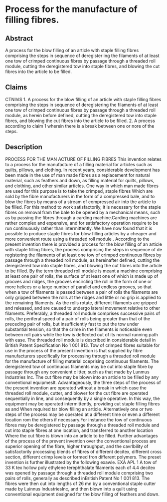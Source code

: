 # Process for the manufacture of filling fibres.

## Abstract
A process for the blow filling of an article with staple filling fibres comprising the steps in sequence of deregister ing the filaments of at least one tow of crimped continuous fibres by passage through a threaded roll module, cutting the deregistered tow into staple fibres, and blowing the cut fibres into the article to be filled.

## Claims
CTNIhIS 1. A process for the blow filling of an article with staple filling fibres comprising the steps in sequence of deregistering the filaments of at least one tow of crimped continuous fibres by passage through a threaded roll module, as herein before defined, cutting the deregistered tow into staple fibres, and blowing the cut fibres into the article to be filled. 2. A process according to claim 1 wherein there is a break between one or nore of the steps.

## Description
PROCESS FOR THE MAN ACTURE OF FILLING FIBRES This invention relates to a process for the manufacture of a filling material for articles such as quilts, pillows, and clothing. In recent years, considerable development has been made in the use of man made fibres as a replacement for natural material, such as feathers and down, as filling material for quilts, pillows, and clothing, and other similar articles. One way in which man made fibres are used for this purpose is to take the crimped, staple fibres Which are sold by the fibre manufacturers in the form of a compressed bale, and to blow the fibres by means of a stream of compressed air into the article to be filled. For this method to work satisfactorily, it is necessary for the staple fibres on removal fram the bale to be opened by a mechanical means, such as by passing the fibres through a carding machine.Carding machines are rather complex and expensive, and for satisfactory operation require to be run continuously rather than intermittently. We have now found that it is possible to produce staple fibres for blow filling articles by a cheaper and more convenient route using a threaded roll module . According to the present invention there is provided a process for the blow filling of an article with staple filling fibres, the process comprisinç the steps in sequence of de registering the filaments of at least one tow of crimped continuous fibres by passage through a threaded roll module, as hereinafter defined, cutting the deregistered tow into staple fibres, and blowing the cut fibres into the article to be filled. By the term threaded roll module is meant a machine comprising at least one pair of rolls, the surface of at least one of which is made up of grooves and ridges, the grooves encircling the roll in the form of one or more helices or a large number of parallel and endless grooves, so that when a tow of filaments is passed between a pair of rolls the filaments are only gripped between the rolls at the ridges and little or no grip is applied to the remaining filaments. As the rolls rotate, different filaments are gripped and released, and are caused to undergo lateral movement relative to other filaments. Preferably, a threaded roll module comprises successive pairs of rolls, the periferal speed of a pair of rolls being greater than that of the preceding pair of rolls, but insufficiently fast to put the tow under substantial tension, so that the crime in the filaments is noticeable even between roll pairs while the tow is deflected out of its normal running path with ease. The threaded roll module is described in considerable detail in British Patent Specification No 1 001 813. Tow of crimped fibres suitable for use in the process of the present invention is that supplied by fibre manufacturers specifically for processing through a threaded roll module for the manufacture of filling material cceprising continuous filaments. The deregistered tow of continuous filaments may be cut into staple fibre by passage through any convenient c ltter, such as that made by Lunmus Industries Inc. The cut fibre may be blown into an article to be filled by any conventional equipmeslt. Advantageously, the three steps of the process of the present invention are operated without a break in which case the threaded roll module, cutter, and blower for the cut fibre are operated sequentially in line, and consequently by a single operative. In this way, the equipment may be operated intermittently, providing cut staple filling fibres as and When required tar blow filling an article. Alternatively one or two steps of the process may be operated at a different time or even a different location rom the others if necessary.For instance the tow of continuous fibres may be deregistered by passage through a threaded roll module and cut into staple fibres at one location, and transferred to another location Where the cut fibre is blown into an article to be filled. Further advantages of the process of the prevent invention over the conventional process are superior opening of the fibre, higher throughput, and the cavrlbility of satisfactorily processing blends of fibres of different decitex, different cross section, different crimp levels or formed fron different polymers. The preset invention is further illustrated by the following exawle. EXA APL 1 A tow of 33 K tex hollow poly ethylene terephthalate filaments each of 4.4 decitex was opened by passage through a threaded roll module comprising two pairs of rolls, generally as described inBritish Patent No 1 001 813. The fibres were then cut into lengths of 26 mn by a conventional staple cutter made by Luinnus IndustriesInc, and then blown into a quilt using conventional equipment designed for the blow filling of feathers and down.